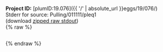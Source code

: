 **Project ID:** [plumID:19.076]({{ '/' | absolute_url }}eggs/19/076/)  
Stderr for source:  Pulling/011111/pleq1   
(download [zipped raw stdout](pleq1.plumed.stdout.txt.zip))  
{% raw %}
<pre>
</pre>
{% endraw %}
